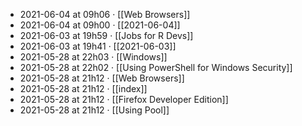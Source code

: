 - 2021-06-04 at 09h06 · [[Web Browsers]]
- 2021-06-04 at 09h00 · [[2021-06-04]]
- 2021-06-03 at 19h59 · [[Jobs for R Devs]]
- 2021-06-03 at 19h41 · [[2021-06-03]]
- 2021-05-28 at 22h03 · [[Windows]]
- 2021-05-28 at 22h02 · [[Using PowerShell for Windows Security]]
- 2021-05-28 at 21h12 · [[Web Browsers]]
- 2021-05-28 at 21h12 · [[index]]
- 2021-05-28 at 21h12 · [[Firefox Developer Edition]]
- 2021-05-28 at 21h12 · [[Using Pool]]
